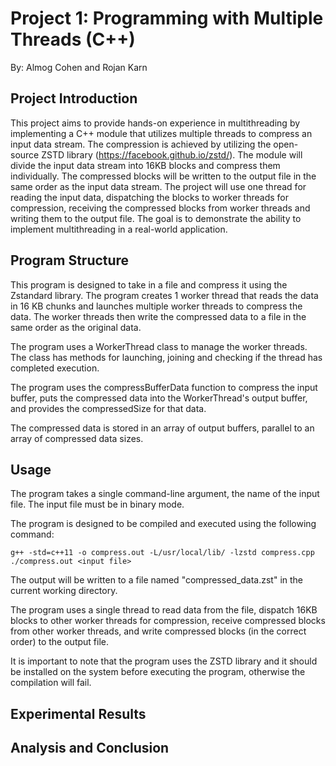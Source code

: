 # Project 1: Programming with Multiple Threads (C++)
By: Almog Cohen and Rojan Karn


## Project Introduction

This project aims to provide hands-on experience in multithreading by implementing a C++ module that utilizes multiple threads to compress an input data stream. The compression is achieved by utilizing the open-source ZSTD library (https://facebook.github.io/zstd/). The module will divide the input data stream into 16KB blocks and compress them individually. The compressed blocks will be written to the output file in the same order as the input data stream. The project will use one thread for reading the input data, dispatching the blocks to worker threads for compression, receiving the compressed blocks from worker threads and writing them to the output file. The goal is to demonstrate the ability to implement multithreading in a real-world application.


## Program Structure
This program is designed to take in a file and compress it using the Zstandard library. The program creates 1 worker thread that reads the data in 16 KB chunks and launches multiple worker threads to compress the data. The worker threads then write the compressed data to a file in the same order as the original data.

The program uses a WorkerThread class to manage the worker threads. The class has methods for launching, joining and checking if the thread has completed execution.

The program uses the compressBufferData function to compress the input buffer, puts the compressed data into the WorkerThread's output buffer, and provides the compressedSize for that data.

The compressed data is stored in an array of output buffers, parallel to an array of compressed data sizes.

## Usage
The program takes a single command-line argument, the name of the input file. The input file must be in binary mode.

The program is designed to be compiled and executed using the following command:
```
g++ -std=c++11 -o compress.out -L/usr/local/lib/ -lzstd compress.cpp
./compress.out <input file>
```

The output will be written to a file named "compressed_data.zst" in the current working directory.

The program uses a single thread to read data from the file, dispatch 16KB blocks to other worker threads for compression, receive compressed blocks from other worker threads, and write compressed blocks (in the correct order) to the output file.

It is important to note that the program uses the ZSTD library and it should be installed on the system before executing the program, otherwise the compilation will fail.


## Experimental Results



## Analysis and Conclusion


